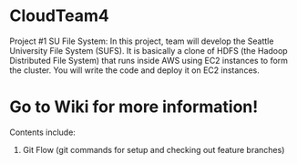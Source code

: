 # CloudTeam4
Project #1 SU File System: In this project, team will develop the Seattle University File System (SUFS).  It is basically a clone of HDFS (the Hadoop Distributed File System) that runs inside AWS using EC2 instances to form the cluster.  You will write the code and deploy it on EC2 instances.

# Go to Wiki for more information!
Contents include:
1) Git Flow (git commands for setup and checking out feature branches)
